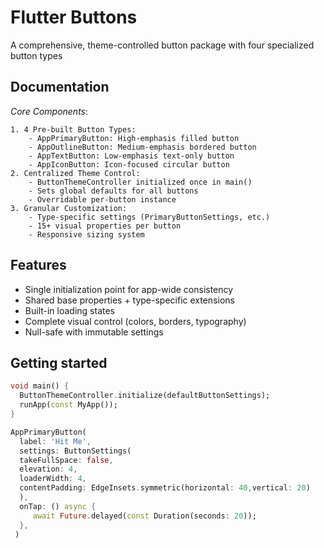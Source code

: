 
# Flutter Buttons 

A comprehensive, theme-controlled button package with four specialized button types

## Documentation

*Core Components*:

    1. 4 Pre-built Button Types:
        - AppPrimaryButton: High-emphasis filled button
        - AppOutlineButton: Medium-emphasis bordered button   
        - AppTextButton: Low-emphasis text-only button
        - AppIconButton: Icon-focused circular button
    2. Centralized Theme Control:
        - ButtonThemeController initialized once in main()
        - Sets global defaults for all buttons
        - Overridable per-button instance
    3. Granular Customization:
        - Type-specific settings (PrimaryButtonSettings, etc.)
        - 15+ visual properties per button
        - Responsive sizing system

## Features

-  Single initialization point for app-wide consistency
-  Shared base properties + type-specific extensions
-  Built-in loading states
-  Complete visual control (colors, borders, typography)
-  Null-safe with immutable settings


## Getting started

```dart
void main() {
  ButtonThemeController.initialize(defaultButtonSettings);
  runApp(const MyApp());
}

AppPrimaryButton(
  label: 'Hit Me',
  settings: ButtonSettings(
  takeFullSpace: false,
  elevation: 4,
  loaderWidth: 4,
  contentPadding: EdgeInsets.symmetric(horizontal: 40,vertical: 20)
  ),
  onTap: () async {
     await Future.delayed(const Duration(seconds: 20));
  },
 )


```

